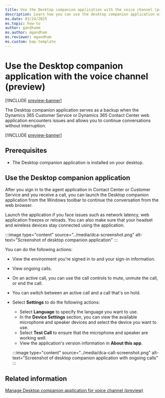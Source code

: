 ```yaml
---
title: Use the Desktop companion application with the voice channel (preview)
description: Learn how you can use the desktop companion application with the voice channel.
ms.date: 03/24/2025
ms.topic: how-to
author: gandhamm
ms.author: mgandham
ms.reviewer: mgandham
ms.custom: bap-template
---
```


# Use the Desktop companion application with the voice channel (preview)

[!INCLUDE [preview-banner](~/../shared-content/shared/preview-includes/preview-banner.md)]


The Desktop companion application serves as a backup when the Dynamics 365 Customer Service or Dynamics 365 Contact Center web application encounters issues and allows you to continue conversations without interruption.

[!INCLUDE [preview-banner](~/../shared-content/shared/preview-includes/preview-note-d365.md)]

## Prerequisites

- The Desktop companion application is installed on your desktop.


## Use the Desktop companion application

After you sign in to the agent application in Contact Center or Customer Service and you receive a call, you can launch the Desktop companion application from the Windows toolbar to continue the conversation from the web browser.

Launch the application if you face issues such as network latency, web application freezes or reloads. You can also make sure that your headset and wireless devices stay  connected using the application.

:::image type="content" source="../media/dca-screenshot.png" alt-text="Screenshot of desktop companion application" :::


You can do the following actions:

- View the environment you're signed in to and your sign-in information.
- View ongoing calls.
- On an active call, you can use the call controls to mute, unmute the call, or end the call.
- You can switch between an active call and a call that's on hold.
- Select **Settings** to do the following actions:
   - Select **Language** to specify the language you want to use.
   - In the **Device Settings** section, you can view the available microphone and speaker devices and select the device you want to use.
   - Select **Test Call** to ensure that the microphone and speaker are working well.
   - View the application's version information in **About this app**.

   :::image type="content" source="../media/dca-call-screenshot.png" alt-text="Screenshot of desktop companion application with ongoing calls" :::

## Related information

[Manage Desktop companion application for voice channel (preview)](../administer/install-manage-desktop-app.md)